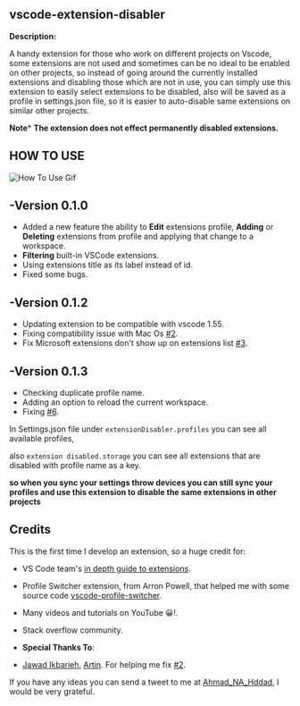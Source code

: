 
## **vscode-extension-disabler**

  

**Description:**

  

A handy extension for those who work on different projects on Vscode, some extensions are not used and sometimes can be no ideal to be enabled on other projects, so instead of going around the currently installed extensions and disabling those which are not in use, you can simply use this extension to easily select extensions to be disabled, also will be saved as a profile in settings.json file, so it is easier to auto-disable same extensions on similar other projects.

 **Note***
 **The extension does not effect permanently disabled extensions.** 

## HOW TO USE

![How To Use Gif](https://thumbs.gfycat.com/ImperfectScratchyBongo-size_restricted.gif)

## -Version 0.1.0
 * Added a new feature the ability to **Edit** extensions profile, **Adding** or **Deleting** extensions from profile and applying that change to a workspace.
  * **Filtering** built-in VSCode extensions.
  * Using extensions title as its label instead of id.
  * Fixed some bugs.

## -Version 0.1.2
* Updating extension to be compatible with vscode 1.55.
* Fixing compatibility issue with Mac Os [#2](https://github.com/AhmadHddad/vscode-extension-disabler/issues/2).
* Fix Microsoft extensions don't show up on extensions list [#3](https://github.com/AhmadHddad/vscode-extension-disabler/issues/3).

## -Version 0.1.3
* Checking duplicate profile name.
* Adding an option to reload the current workspace.
* Fixing [#6](https://github.com/AhmadHddad/vscode-extension-disabler/issues/6).

In Settings.json file under `extensionDisabler.profiles` you can see all available profiles,

also `extension disabled.storage` you can see all extensions that are disabled with profile name as a key.

**so when you sync your settings throw devices you can still sync your profiles and use this extension to disable the same extensions in other projects**

  

## Credits

  

This is the first time I develop an extension, so a huge credit for:

  

- VS Code team's [in depth guide to extensions](https://code.visualstudio.com/api/get-started/your-first-extension?wt.mc_id=profileswitcher-github-aapowell).

- Profile Switcher extension, from Arron Powell, that helped me with some source code [vscode-profile-switcher](https://github.com/aaronpowell/vscode-profile-switcher).

- Many videos and tutorials on YouTube 😀!.

- Stack overflow community.

- **Special Thanks To**:
* [Jawad Ikbarieh](https://twitter.com/jawad_ik), [Artin](https://github.com/lengthmin). For helping me fix [#2](https://github.com/AhmadHddad/vscode-extension-disabler/issues/2).


If you have any ideas you can send a tweet to me at [Ahmad_NA_Hddad](https://twitter.com/Ahmad_Na_Hddad), I would be very grateful.
